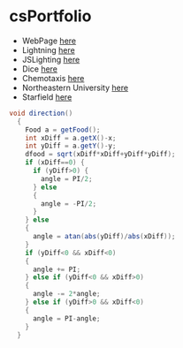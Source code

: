 # csPortfolio

* WebPage [here](https://votoa.github.io/VotoTestWebPage/Testpage.html)
* Lightning [here](https://votoa.github.io/lightning2/)
* JSLighting [here](https://votoa.github.io/JSLightning/)
* Dice [here](https://votoa.github.io/dice3/)
* Chemotaxis [here](https://votoa.github.io/chemotaxis4/)
* Northeastern University [here](https://docs.google.com/presentation/d/e/2PACX-1vRSWhHeVxREhqrWZYRBTPLhoSAa4oWYVoTR_yrK4-zmqprpj5gXilt8YTGcdqJFN1u6k2PypLda1qIM/pub?start=true&loop=true&delayms=15000)
* Starfield [here](https://votoa.github.io/starfield5)

```Java
void direction()
  {
    Food a = getFood();
    int xDiff = a.getX()-x;
    int yDiff = a.getY()-y;
    dfood = sqrt(xDiff*xDiff+yDiff*yDiff);
    if (xDiff==0) {
      if (yDiff>0) {
        angle = PI/2;
      } else
      {
        angle = -PI/2;
      }
    } else
    {
      angle = atan(abs(yDiff)/abs(xDiff));
    }
    if (yDiff<0 && xDiff<0)
    {
      angle += PI;
    } else if (yDiff<0 && xDiff>0)
    {
      angle -= 2*angle;
    } else if (yDiff>0 && xDiff<0)
    {
      angle = PI-angle;
    }
  }
```
